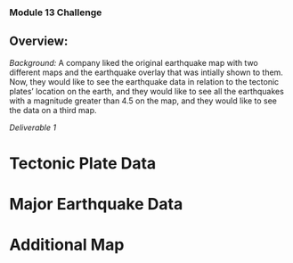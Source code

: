 ### Module 13 Challenge

## Overview: 

*Background:* A company liked the original earthquake map with two different maps and the earthquake overlay that was intially shown to them. Now, they would like to see the earthquake data in relation to the tectonic plates’ location on the earth, and they would like to see all the earthquakes with a magnitude greater than 4.5 on the map, and they would like to see the data on a third map.

*Deliverable 1*

# Tectonic Plate Data

# Major Earthquake Data

# Additional Map
